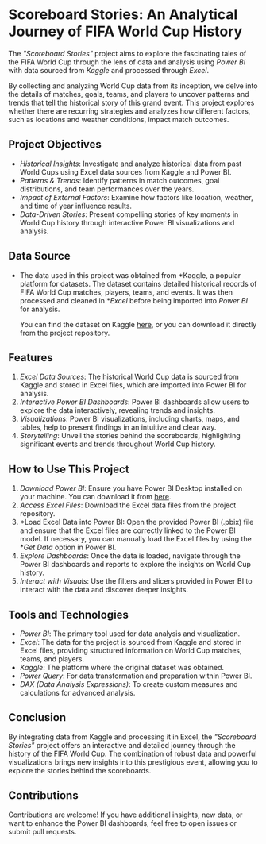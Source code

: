 # Scoreboard Stories: An Analytical Journey of FIFA World Cup History

The *"Scoreboard Stories"* project aims to explore the fascinating tales of the FIFA World Cup through the lens of data and analysis using *Power BI* with data sourced from *Kaggle* and processed through *Excel*.

By collecting and analyzing World Cup data from its inception, we delve into the details of matches, goals, teams, and players to uncover patterns and trends that tell the historical story of this grand event. This project explores whether there are recurring strategies and analyzes how different factors, such as locations and weather conditions, impact match outcomes.

## Project Objectives

- *Historical Insights*: Investigate and analyze historical data from past World Cups using Excel data sources from Kaggle and Power BI.
- *Patterns & Trends*: Identify patterns in match outcomes, goal distributions, and team performances over the years.
- *Impact of External Factors*: Examine how factors like location, weather, and time of year influence results.
- *Data-Driven Stories*: Present compelling stories of key moments in World Cup history through interactive Power BI visualizations and analysis.

## Data Source

- The data used in this project was obtained from *Kaggle, a popular platform for datasets. The dataset contains detailed historical records of FIFA World Cup matches, players, teams, and events. It was then processed and cleaned in **Excel* before being imported into *Power BI* for analysis.
  
  You can find the dataset on Kaggle [here](https://www.kaggle.com/), or you can download it directly from the project repository.

## Features

1. *Excel Data Sources*: The historical World Cup data is sourced from Kaggle and stored in Excel files, which are imported into Power BI for analysis.
2. *Interactive Power BI Dashboards*: Power BI dashboards allow users to explore the data interactively, revealing trends and insights.
3. *Visualizations*: Power BI visualizations, including charts, maps, and tables, help to present findings in an intuitive and clear way.
4. *Storytelling*: Unveil the stories behind the scoreboards, highlighting significant events and trends throughout World Cup history.
## How to Use This Project

1. *Download Power BI*: Ensure you have Power BI Desktop installed on your machine. You can download it from [here](https://powerbi.microsoft.com/desktop/).
2. *Access Excel Files*: Download the Excel data files from the project repository.
3. *Load Excel Data into Power BI: Open the provided Power BI (.pbix) file and ensure that the Excel files are correctly linked to the Power BI model. If necessary, you can manually load the Excel files by using the **Get Data* option in Power BI.
4. *Explore Dashboards*: Once the data is loaded, navigate through the Power BI dashboards and reports to explore the insights on World Cup history.
5. *Interact with Visuals*: Use the filters and slicers provided in Power BI to interact with the data and discover deeper insights.

## Tools and Technologies

- *Power BI*: The primary tool used for data analysis and visualization.
- *Excel*: The data for the project is sourced from Kaggle and stored in Excel files, providing structured information on World Cup matches, teams, and players.
- *Kaggle*: The platform where the original dataset was obtained.
- *Power Query*: For data transformation and preparation within Power BI.
- *DAX (Data Analysis Expressions)*: To create custom measures and calculations for advanced analysis.

## Conclusion

By integrating data from Kaggle and processing it in Excel, the *"Scoreboard Stories"* project offers an interactive and detailed journey through the history of the FIFA World Cup. The combination of robust data and powerful visualizations brings new insights into this prestigious event, allowing you to explore the stories behind the scoreboards.

## Contributions

Contributions are welcome! If you have additional insights, new data, or want to enhance the Power BI dashboards, feel free to open issues or submit pull requests.
